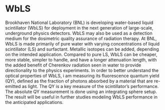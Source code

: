 # WbLS
Brookhaven National Laboratory (BNL) is developing water-based liquid scintillator (WbLS) for deployment in the next generation of large-scale, underground physics detectors. WbLS may also be used as a detection medium for the dosimetric quality assurance of radiation therapy. At BNL, WbLS is made primarily of pure water with varying concentrations of liquid scintillator (LS) and surfactant. Metallic isotopes can be added, depending on the intended application. Compared to pure LS, WbLS can be cheaper, more stable, simpler to handle, and have a longer attenuation length, with the added benefit of Cherenkov radiation seen in water to provide directionality to the physics experiments. In order to better understand the optical properties of WbLS, i am measuring its fluorescence quantum yield (QY), defined as the fraction of photons absorbed by a material that are re-emitted as light. The QY is a key measure of the scintillator’s performance. The absolute QY measurement is done using an integrating sphere setup. The result will be useful in further studies modeling WbLS performance in the anticipated applications.
